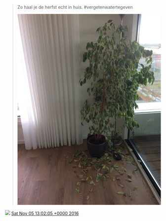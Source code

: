 > Zo haal je de herfst echt in huis\. \#vergetenwatertegeven 
> 
> ![](../../media/794887510451224580-CwgB-YoWgAMBNPh.jpg)

<img src="../../media/tweet.ico" width="12" /> [Sat Nov 05 13:02:05 +0000 2016](https://twitter.com/DromerDenker/status/794887510451224580)